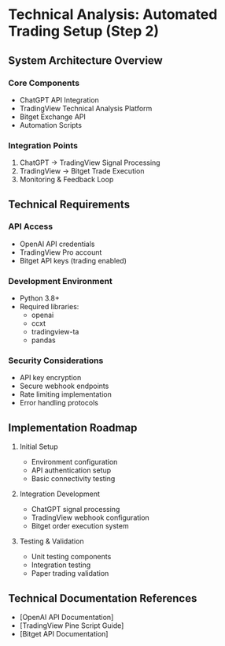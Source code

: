 # Technical Analysis: Automated Trading Setup (Step 2)

## System Architecture Overview

### Core Components
- ChatGPT API Integration
- TradingView Technical Analysis Platform
- Bitget Exchange API
- Automation Scripts

### Integration Points
1. ChatGPT -> TradingView Signal Processing
2. TradingView -> Bitget Trade Execution
3. Monitoring & Feedback Loop

## Technical Requirements

### API Access
- OpenAI API credentials
- TradingView Pro account
- Bitget API keys (trading enabled)

### Development Environment
- Python 3.8+
- Required libraries:
  - openai
  - ccxt
  - tradingview-ta
  - pandas

### Security Considerations
- API key encryption
- Secure webhook endpoints
- Rate limiting implementation
- Error handling protocols

## Implementation Roadmap

1. Initial Setup
   - Environment configuration
   - API authentication setup
   - Basic connectivity testing

2. Integration Development
   - ChatGPT signal processing
   - TradingView webhook configuration
   - Bitget order execution system

3. Testing & Validation
   - Unit testing components
   - Integration testing
   - Paper trading validation

## Technical Documentation References
- [OpenAI API Documentation]
- [TradingView Pine Script Guide]
- [Bitget API Documentation]